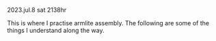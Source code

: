 2023.jul.8 sat 2138hr

This is where I practise armlite assembly. The following are some of the things I understand along the way.